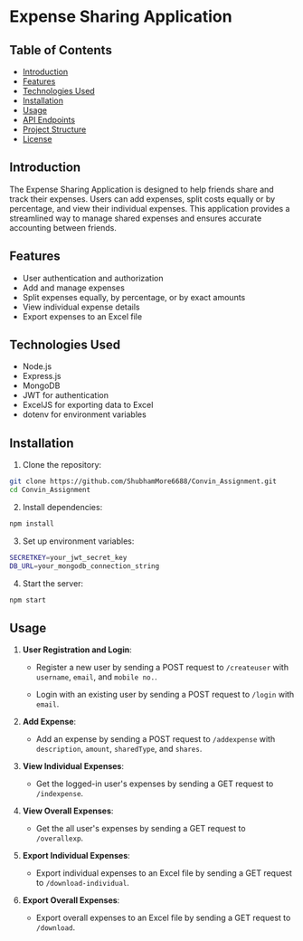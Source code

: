 # Expense Sharing Application

## Table of Contents

- [Introduction](#introduction)
- [Features](#features)
- [Technologies Used](#technologies-used)
- [Installation](#installation)
- [Usage](#usage)
- [API Endpoints](#api-endpoints)
- [Project Structure](#project-structure)
- [License](#license)

## Introduction

The Expense Sharing Application is designed to help friends share and track their expenses. Users can add expenses, split costs equally or by percentage, and view their individual expenses. This application provides a streamlined way to manage shared expenses and ensures accurate accounting between friends.

## Features

- User authentication and authorization
- Add and manage expenses
- Split expenses equally, by percentage, or by exact amounts
- View individual expense details
- Export expenses to an Excel file

## Technologies Used

- Node.js
- Express.js
- MongoDB
- JWT for authentication
- ExcelJS for exporting data to Excel
- dotenv for environment variables

## Installation

1. Clone the repository:

```bash
git clone https://github.com/ShubhamMore6688/Convin_Assignment.git
cd Convin_Assignment
```
2. Install dependencies:

```bash
npm install
```
3. Set up environment variables:

```bash
SECRETKEY=your_jwt_secret_key
DB_URL=your_mongodb_connection_string
```
4. Start the server:

```bash
npm start
```

## Usage

1. **User Registration and Login**:
    - Register a new user by sending a POST request to `/createuser` with `username`, `email`, and `mobile no.`.
       
    - Login with an existing user by sending a POST request to `/login` with `email`.
        

2. **Add Expense**:
    - Add an expense by sending a POST request to `/addexpense` with `description`, `amount`, `sharedType`, and `shares`.

        
3. **View Individual Expenses**:
    - Get the logged-in user's expenses by sending a GET request to `/indexpense`.


4. **View Overall Expenses**:
    - Get the all user's expenses by sending a GET request to `/overallexp`.
      

5. **Export Individual Expenses**:
    - Export individual expenses to an Excel file by sending a GET request to `/download-individual`.

6. **Export Overall Expenses**:
    - Export overall expenses to an Excel file by sending a GET request to `/download`.

